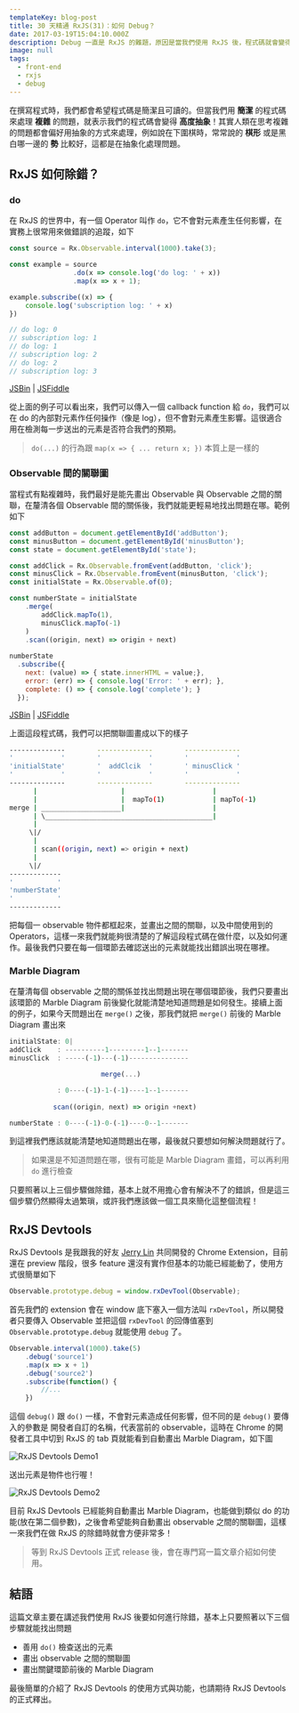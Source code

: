 ```yaml
---
templateKey: blog-post
title: 30 天精通 RxJS(31)：如何 Debug？
date: 2017-03-19T15:04:10.000Z
description: Debug 一直是 RxJS 的難題，原因是當我們使用 RxJS 後，程式碼就會變得高度 **抽象化**；實際上抽象並不是什麼壞事，抽象會讓程式碼顯得簡潔、乾淨，但同時也帶來了除錯上的困難。
image: null
tags:
  - front-end
  - rxjs
  - debug
---
```


在撰寫程式時，我們都會希望程式碼是簡潔且可讀的。但當我們用 **簡潔** 的程式碼來處理 **複雜** 的問題，就表示我們的程式碼會變得 **高度抽象**！其實人類在思考複雜的問題都會偏好用抽象的方式來處理，例如說在下圍棋時，常常說的 **棋形** 或是黑白哪一邊的 **勢** 比較好，這都是在抽象化處理問題。  

## RxJS 如何除錯？

### do

在 RxJS 的世界中，有一個 Operator 叫作 `do`，它不會對元素產生任何影響，在實務上很常用來做錯誤的追蹤，如下

```javascript
const source = Rx.Observable.interval(1000).take(3);

const example = source
                .do(x => console.log('do log: ' + x))
                .map(x => x + 1);

example.subscribe((x) => {
    console.log('subscription log: ' + x)
})

// do log: 0
// subscription log: 1
// do log: 1
// subscription log: 2
// do log: 2
// subscription log: 3
```
[JSBin](https://jsbin.com/temagoqehe/2/edit?js,console) | [JSFiddle](https://jsfiddle.net/dre5ur0e/)

從上面的例子可以看出來，我們可以傳入一個 callback function 給 `do`，我們可以在 do 的內部對元素作任何操作（像是 log），但不會對元素產生影響。這很適合用在檢測每一步送出的元素是否符合我們的預期。

> `do(...)` 的行為跟 `map(x => { ... return x; })` 本質上是一樣的

### Observable 間的關聯圖

當程式有點複雜時，我們最好是能先畫出 Observable 與 Observable 之間的關聯，在釐清各個 Observable 間的關係後，我們就能更輕易地找出問題在哪。範例如下


```javascript
const addButton = document.getElementById('addButton');
const minusButton = document.getElementById('minusButton');
const state = document.getElementById('state');

const addClick = Rx.Observable.fromEvent(addButton, 'click');
const minusClick = Rx.Observable.fromEvent(minusButton, 'click');
const initialState = Rx.Observable.of(0);

const numberState = initialState
    .merge(
        addClick.mapTo(1), 
        minusClick.mapTo(-1)
    )
    .scan((origin, next) => origin + next)
  
numberState
  .subscribe({
    next: (value) => { state.innerHTML = value;},
    error: (err) => { console.log('Error: ' + err); },
    complete: () => { console.log('complete'); }
  });
```
[JSBin](https://jsbin.com/womiduceno/5/edit?js,output) | [JSFiddle](https://jsfiddle.net/97021g7p/)

上面這段程式碼，我們可以把關聯圖畫成以下的樣子

```bash
--------------        --------------        --------------
'            '        '            '        '            ' 
'initialState'        '  addClcik  '        ' minusClick '
'            '        '            '        '            '
--------------        --------------        --------------
      |                     |                      |
      |                     |  mapTo(1)            | mapTo(-1)
merge | ____________________|                      |
      | \__________________________________________|
      |                      
     \|/
      |
      | scan((origin, next) => origin + next)
      |
     \|/
-------------
'           '
'numberState'  
'           '
-------------
```

把每個一 observable 物件都框起來，並畫出之間的關聯，以及中間使用到的 Operators，這樣一來我們就能夠很清楚的了解這段程式碼在做什麼，以及如何運作。最後我們只要在每一個環節去確認送出的元素就能找出錯誤出現在哪裡。


### Marble Diagram

在釐清每個 observable 之間的關係並找出問題出現在哪個環節後，我們只要畫出該環節的 Marble Diagram 前後變化就能清楚地知道問題是如何發生。接續上面的例子，如果今天問題出在 `merge()` 之後，那我們就把 `merge()` 前後的 Marble Diagram 畫出來


```javascript
initialState: 0|
addClick    : ----------1---------1--1-------
minusClick  : -----(-1)---(-1)---------------

                       merge(...)

            : 0----(-1)-1-(-1)----1--1-------
           
           scan((origin, next) => origin +next)

numberState : 0----(-1)-0-(-1)----0--1-------            
```

到這裡我們應該就能清楚地知道問題出在哪，最後就只要想如何解決問題就行了。

> 如果還是不知道問題在哪，很有可能是 Marble Diagram 畫錯，可以再利用 `do` 進行檢查 

只要照著以上三個步驟做除錯，基本上就不用擔心會有解決不了的錯誤，但是這三個步驟仍然顯得太過繁瑣，或許我們應該做一個工具來簡化這整個流程！

## RxJS Devtools

RxJS Devtools 是我跟我的好友 [Jerry Lin](https://www.facebook.com/jiazhi.lin?hc_ref=NEWSFEED) 共同開發的 Chrome Extension，目前還在 preview 階段，很多 feature 還沒有實作但基本的功能已經能動了，使用方式很簡單如下

```javascript
Observable.prototype.debug = window.rxDevTool(Observable);
```

首先我們的 extension 會在 window 底下塞入一個方法叫 `rxDevTool`，所以開發者只要傳入 Observable 並把這個 `rxDevTool` 的回傳值塞到 `Observable.prototype.debug` 就能使用 `debug` 了。

```javascript
Observable.interval(1000).take(5)
    .debug('source1')
    .map(x => x + 1)
    .debug('source2')
    .subscribe(function() {
        //...
    })
```

這個 `debug()` 跟 `do()` 一樣，不會對元素造成任何影響，但不同的是 `debug()` 要傳入的參數是 開發者自訂的名稱，代表當前的 observable，這時在 Chrome 的開發者工具中切到 RxJS 的 tab 頁就能看到自動畫出 Marble Diagram，如下圖

![RxJS Devtools Demo1](https://i.giphy.com/l0Heb67CJnRLoaR0s.gif)

送出元素是物件也行喔！

![RxJS Devtools Demo2](/img/xTiN0JCbQuHqsGeWCQ.gif)

目前 RxJS Devtools 已經能夠自動畫出 Marble Diagram，也能做到類似 do 的功能(放在第二個參數)，之後會希望能夠自動畫出 observable 之間的關聯圖，這樣一來我們在做 RxJS 的除錯時就會方便非常多！

> 等到 RxJS Devtools 正式 release 後，會在專門寫一篇文章介紹如何使用。

## 結語

這篇文章主要在講述我們使用 RxJS 後要如何進行除錯，基本上只要照著以下三個步驟就能找出問題

- 善用 `do()` 檢查送出的元素
- 畫出 observable 之間的關聯圖
- 畫出關鍵環節前後的 Marble Diagram

最後簡單的介紹了 RxJS Devtools 的使用方式與功能，也請期待 RxJS Devtools 的正式釋出。